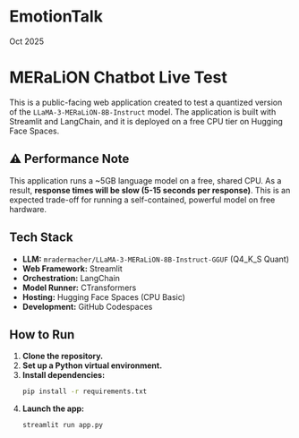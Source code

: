 # EmotionTalk
Oct 2025

# MERaLiON Chatbot Live Test

This is a public-facing web application created to test a quantized version of the `LLaMA-3-MERaLiON-8B-Instruct` model. The application is built with Streamlit and LangChain, and it is deployed on a free CPU tier on Hugging Face Spaces.

## ⚠️ Performance Note

This application runs a ~5GB language model on a free, shared CPU. As a result, **response times will be slow (5-15 seconds per response)**. This is an expected trade-off for running a self-contained, powerful model on free hardware.

## Tech Stack

*   **LLM:** `mradermacher/LLaMA-3-MERaLiON-8B-Instruct-GGUF` (Q4_K_S Quant)
*   **Web Framework:** Streamlit
*   **Orchestration:** LangChain
*   **Model Runner:** CTransformers
*   **Hosting:** Hugging Face Spaces (CPU Basic)
*   **Development:** GitHub Codespaces

## How to Run

1.  **Clone the repository.**
2.  **Set up a Python virtual environment.**
3.  **Install dependencies:**
    ```bash
    pip install -r requirements.txt
    ```
4.  **Launch the app:**
    ```bash
    streamlit run app.py
    ```
